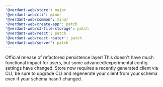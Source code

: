 ```yaml
---
'@verdant-web/store': major
'@verdant-web/cli': minor
'@verdant-web/common': minor
'@verdant-web/create-app': patch
'@verdant-web/s3-file-storage': patch
'@verdant-web/react': patch
'@verdant-web/react-router': patch
'@verdant-web/server': patch
---
```


Official release of refactored persistence layer! This doesn't have much functional impact for users, but some advanced/experimental config settings have changed. Store now requires a recently generated client via CLI; be sure to upgrade CLI and regenerate your client from your schema even if your schema hasn't changed.
